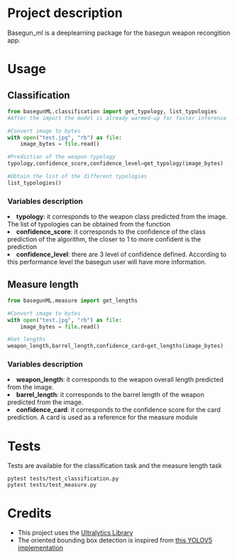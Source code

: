# Project description
Basegun_ml is a deeplearning package for the basegun weapon recongition app.

# Usage
## Classification
```Python
from basegunML.classification import get_typology, list_typologies
#After the import the model is already warmed-up for faster inference

#Convert image to bytes
with open("test.jpg", "rb") as file:
    image_bytes = file.read()

#Prediction of the weapon typology
typology,confidence_score,confidence_level=get_typology(image_bytes)

#Obtain the list of the different typologies
list_typologies()

```
### Variables description
<li> <b>typology</b>: it corresponds to the weapon class predicted from the image. The list of typologies can be obtained from the function

<li> <b>confidence_score</b>: it corresponds to the confidence of the class prediction of the algorithm, the closer to 1 to more confident is the prediction

<li> <b>confidence_level</b>: there are 3 level of confidence defined. According to this performance level the basegun user will have more information.

## Measure length
```Python
from basegunML.measure import get_lengths

#Convert image to bytes
with open("test.jpg", "rb") as file:
    image_bytes = file.read()

#Get lengths
weapon_length,barrel_length,confidence_card=get_lengths(image_bytes)
```
### Variables description
<li> <b>weapon_length</b>: it corresponds to the weapon overall length predicted from the image.

<li> <b>barrel_length</b>: it corresponds to the barrel length of the weapon predicted from the image.

<li> <b>confidence_card</b>: it corresponds to the confidence score for the card prediction. A card is used as a reference for the measure module

# Tests
Tests are available for the classification task and the measure length task
```
pytest tests/test_classification.py 
pytest tests/test_measure.py
```
# Credits

- This project uses the [Ultralytics Library](https://github.com/ultralytics/ultralytics) 
- The oriented bounding box detection is inspired from [this YOLOV5 implementation](https://github.com/hukaixuan19970627/yolov5_obb) 
